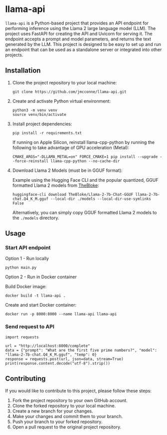 # llama-api

`llama-api` is a Python-based project that provides an API endpoint for performing inference using the Llama 2 large language model (LLM). The project uses FastAPI for creating the API and Uvicorn for serving it. The endpoint accepts a prompt and model parameters, and returns the text generated by the LLM. This project is designed to be easy to set up and run an endpoint that can be used as a standalone server or integrated into other projects.

## Installation

1. Clone the project repository to your local machine:

   ```
   git clone https://github.com/jmcconne/llama-api.git
   ```

2. Create and activate Python virtual environment:

   ```
   python3 -m venv venv
   source venv/bin/activate
   ```

3. Install project dependencies:

   ```
   pip install -r requirements.txt
   ```

   If running on Apple Silicon, reinstall llama-cpp-python by running the following to take advantage of GPU acceleration (Metal):
   
   ```
   CMAKE_ARGS="-DLLAMA_METAL=on" FORCE_CMAKE=1 pip install --upgrade --force-reinstall llama-cpp-python --no-cache-dir
   ```

4. Download Llama 2 Models (must be in GGUF format):

   Example using the Hugging Face CLI and the popular quantized, GGUF formatted Llama 2 models from [TheBloke](https://huggingface.co/TheBloke):
   ```
   huggingface-cli download TheBloke/Llama-2-7b-Chat-GGUF llama-2-7b-chat.Q4_K_M.gguf --local-dir ./models --local-dir-use-symlinks False
   ```

   Alternatively, you can simply copy GGUF formatted Llama 2 models to the `./models` directory.

## Usage


### Start API endpoint

Option 1 - Run locally

   ```
   python main.py
   ```

Option 2 - Run in Docker container

   Build Docker image:

   ```
   docker build -t llama-api .
   ```

   Create and start Docker container:

   ```
   docker run -p 8000:8000 --name llama-api llama-api
   ```

### Send request to API

   ```
   import requests

   url = "http://localhost:8000/complete"
   data = {"prompt": "What are the first five prime numbers?", "model": "llama-2-7b-chat.Q4_K_M.gguf", "temp": 0}
   response = requests.post(url, json=data, stream=True)
   print(response.content.decode("utf-8").strip())
   ```

## Contributing

If you would like to contribute to this project, please follow these steps:

1. Fork the project repository to your own GitHub account.
2. Clone the forked repository to your local machine.
3. Create a new branch for your changes.
4. Make your changes and commit them to your branch.
5. Push your branch to your forked repository.
6. Open a pull request to the original project repository.
